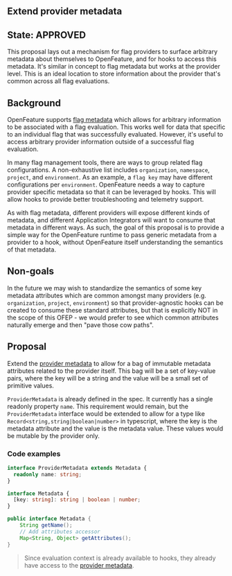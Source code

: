 ## Extend provider metadata

## State: APPROVED

This proposal lays out a mechanism for flag providers to surface arbitrary metadata about themselves to OpenFeature, and for hooks to access this metadata.
It's similar in concept to flag metadata but works at the provider level.
This is an ideal location to store information about the provider that's common across all flag evaluations.

## Background

OpenFeature supports [flag metadata](./007-OFEP-provider-flag-metadata.md) which allows for arbitrary information to be associated with a flag evaluation.
This works well for data that specific to an individual flag that was successfully evaluated.
However, it's useful to access arbitrary provider information outside of a successful flag evaluation.

In many flag management tools, there are ways to group related flag configurations.
A non-exhaustive list includes `organization`, `namespace`, `project`, and `environment`.
As an example, a `flag key` may have different configurations per `environment`.
OpenFeature needs a way to capture provider specific metadata so that it can be leveraged by hooks.
This will allow hooks to provide better troubleshooting and telemetry support.

As with flag metadata, different providers will expose different kinds of metadata, and different Application Integrators will want to consume that metadata in different ways.
As such, the goal of this proposal is to provide a simple way for the OpenFeature runtime to pass generic metadata from a provider to a hook, without OpenFeature itself understanding the semantics of that metadata.

## Non-goals

In the future we may wish to standardize the semantics of some key metadata attributes which are common amongst many providers (e.g. `organization`, `project`, `environment`) so that provider-agnostic hooks can be created to consume these standard attributes, but that is explicitly NOT in the scope of this OFEP - we would prefer to see which common attributes naturally emerge and then "pave those cow paths".

## Proposal

Extend the [provider metadata](https://openfeature.dev/specification/sections/providers#requirement-211) to allow for a bag of immutable metadata attributes related to the provider itself.
This bag will be a set of key-value pairs, where the key will be a string and the value will be a small set of primitive values.

`ProviderMetadata` is already defined in the spec.
It currently has a single readonly property `name`.
This requirement would remain, but the `ProviderMetadata` interface would be extended to allow for a type like `Record<string,string|boolean|number>` in typescript, where the key is the metadata attribute and the value is the metadata value.
These values would be mutable by the provider only.

### Code examples

```ts
interface ProviderMetadata extends Metadata {
  readonly name: string;
}

interface Metadata {
  [key: string]: string | boolean | number;
}
```

```java
public interface Metadata {
    String getName();
    // Add attributes accessor
    Map<String, Object> getAttributes();
}
```

> Since evaluation context is already available to hooks, they already have access to the [provider metadata](https://openfeature.dev/specification/sections/hooks#requirement-412).
